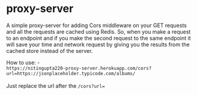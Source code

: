 # proxy-server

A simple proxy-server for adding Cors middleware on your GET requests and all the requests are cached using Redis. So, when you make a request to an endpoint and if you make the second request to the same endpoint it will save your time and network request by giving you the results from the cached store instead of the server.

How to use: -<br /> ```https://nitingupta220-proxy-server.herokuapp.com/cors?url=https://jsonplaceholder.typicode.com/albums/```
<br />
<br />
Just replace the url after the ```/cors?url=```


